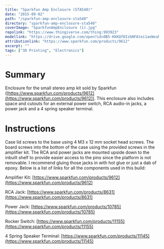```yaml
---
title: "Sparkfun Amp Enclosure (STA540)"
date: "2015-09-02"
path: "/sparkfun-amp-enclosure-sta540"
directory: "sparkfun-amp-enclosure-sta540"
coverImage: "SparkfunAmpEnclosure (1).jpg"
repolink: "https://www.thingiverse.com/thing:993923"
modellink: "https://drive.google.com/open?id=0B5-KKKQf0IzbNFAtei1aeWxuMEE"
attributionlink: "https://www.sparkfun.com/products/9612"
excerpt: ""
tags: ["3D Printing", "Electronics"]
---
```


# Summary

Enclosure for the small stereo amp kit sold by Sparkfun ([https://www.sparkfun.com/products/9612](https://www.sparkfun.com/products/9612)). This enclosure also includes space and cutouts for an external power switch, RCA audio-in jacks, a power jack and a 4 spring speaker terminal.

# Instructions

Case lid screws to the base using 4 M3 x 12 mm socket head screws. The board screws into the bottom of the case using the provided screws in the amplifier kit. The RCA and power jacks are mounted upside down to the inbuilt shelf to provide easier access to the pins since the platform is not removable. I recommend gluing those jacks in with hot glue or just a dab of epoxy. Below is a list of links for all the components used in this build:

Amplifier Kit: [https://www.sparkfun.com/products/9612](https://www.sparkfun.com/products/9612)

RCA Jack: [https://www.sparkfun.com/products/8631](https://www.sparkfun.com/products/8631)

Power Jack: [https://www.sparkfun.com/products/10785](https://www.sparkfun.com/products/10785)

Rocker Switch: [https://www.sparkfun.com/products/11155](https://www.sparkfun.com/products/11155)

4 Spring Speaker Terminal: [https://www.sparkfun.com/products/11145](https://www.sparkfun.com/products/11145)